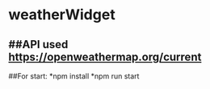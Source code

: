 # weatherWidget
##API used
https://openweathermap.org/current
---------------------------------
##For start:
*npm install
*npm run start
